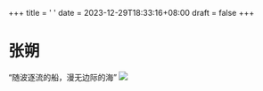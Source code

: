 +++
title = ' '
date = 2023-12-29T18:33:16+08:00
draft = false
+++
# 张朔
“随波逐流的船，漫无边际的海”
![][def]


[def]: /home/ailin/qqimage/ti.png